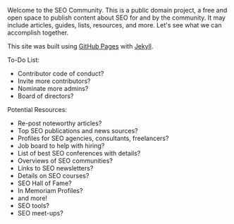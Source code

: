 Welcome to the SEO Community. This is a public domain project, a free and open space to publish content about SEO for and by the community. It may include articles, guides, lists, resources, and more. Let's see what we can accomplish together.

This site was built using [GitHub Pages](https://pages.github.com/) with [Jekyll](https://jekyllrb.com/).

To-Do List:
- Contributor code of conduct?
- Invite more contributors?
- Nominate more admins?
- Board of directors?

Potential Resources:
- Re-post noteworthy articles?
- Top SEO publications and news sources?
- Profiles for SEO agencies, consultants, freelancers?
- Job board to help with hiring?
- List of best SEO conferences with details?
- Overviews of SEO communities?
- Links to SEO newsletters?
- Details on SEO courses?
- SEO Hall of Fame?
- In Memoriam Profiles?
- and more!
- SEO tools?
- SEO meet-ups?
